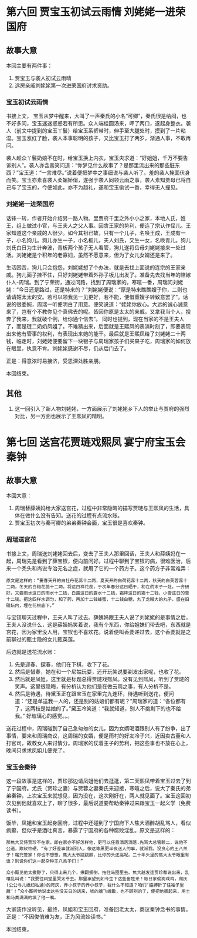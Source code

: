 # 第六回 贾宝玉初试云雨情 刘姥姥一进荣国府

## 故事大意

本回主要有两件事：

1. 贾宝玉与袭人初试云雨晴
2. 远房亲戚刘姥姥第一次进荣国府讨求资助。


### 宝玉初试云雨情 

书接上文， 宝玉从梦中醒来，大叫了一声秦氏的小名“可卿”，秦氏很是纳闷，也不好多问，宝玉迷迷惑惑若有所思。众人端桂圆汤来，呷了两口，遂起身整衣。袭人（前文中提到的宝玉丫鬟）给宝玉系裤带时，伸手至大腿处时，摸到了一片粘湿。宝玉涨红了脸，袭人本事聪明的孩子，又比宝玉打了两岁，渐通人事，不敢再问。

袭人趁众丫鬟奶娘不在时，给宝玉换上内衣，宝玉央求道：“好姐姐，千万不要告诉别人”。袭人亦含羞笑问道：“你梦见什么故事了？是那里流出来的那些脏东西？”宝玉道：“一言难尽。”说着便把梦中之事细说与袭人听了。羞的袭人掩面伏身而笑。宝玉亦素喜袭人柔媚娇俏，遂强于袭人同领云雨之事，袭人素知贾母已将自己与了宝玉的，今便如此，亦不为越礼，遂和宝玉偷试一番，幸得无人撞见。


### 刘姥姥一进荣国府

话锋一转，作者开始介绍另一路人物。里贾府千里之外小小之家，本地人氏，姓王，组上做过小官，与王夫人之父人事。因贪王家的势利，便连了宗认作侄儿。王家知道这个亲戚的人很少。如今其祖已故，只有一个儿子，名唤王成，王成有一子，小名狗儿。狗儿亦生一子，小名板儿，夫人刘氏，又生一女，名唤青儿。狗儿刘氏白日为生计奔波，青板两个孩子无人看管，狗儿遂将岳母刘姥姥接来一处过活。刘姥姥是个积年的老寡妇，虽然不愿意来，但为了女儿女婿还是来了。

生活困苦，狗儿只会抱怨，刘姥姥想了个办法，就是去找上面说的连宗的王家亲戚。狗儿面子挂不住，只好刘姥姥带着外孙子板儿出发了。准备先去找当年的陪嫁仆人-周瑞。到了宁荣街，通过问路，找到了周瑞家的。寒暄一番，周瑞问刘姥姥：“今日还是路过，还是特来的？”刘姥姥便说：“原是特来瞧瞧嫂子你，二则也请请姑太太的安。若可以领我见一见更好，若不能，便借重嫂子转致意罢了”。话说的很委婉，周瑞一听便明白了用意。便笑说道：“姥姥你放心。大远的诚心诚意来了，岂有个不教你见个真佛去的呢。皆因你原是太太的亲戚，又拿我当个人，投奔了我来，我就破个例，给你通个信去“。 同时也提到，现在当家的不是王夫人了，而是琏二奶奶凤姐了。不难猜出来，后面就是王熙凤的表演时刻了，即要表现出来他有管事的权利，有表现出来她的能干。最后就是王熙凤给了刘姥姥二十两钱，临走时，刘姥姥便要留下一块银子与周瑞家孩子们买果子吃，周瑞家的如何放在眼里，执意不肯。刘姥姥感谢不尽，仍从后门去了。

正是：得意浓时易接济，受恩深处胜亲朋。

本回结束。


## 其他

1. 这一回引入了新人物刘姥姥，一方面展示了刘姥姥乡下人的举止与贾府的强烈对比，另一方面也展示了王熙凤的精明。


# 第七回 送宫花贾琏戏熙凤 宴宁府宝玉会秦钟

## 故事大意

本回大意：

1. 周瑞替薛姨妈给大家送宫花，过程中非常隐晦的描写贾琏与王熙凤的生活，具体在做什么没有告知。送花的过程有点流水账。
2. 贾宝玉初次与秦可卿的弟弟秦钟会面，宝玉很是喜欢秦钟。

### 周瑞送宫花

书接上文，周瑞送刘姥姥回去后，变去了王夫人那里回话，王夫人和薛姨妈在一起，周瑞先是看到了薛宝钗，便向前问好。过程中聊到了宝钗的病，很难医治，后来一个秃头和尚说专治无名之症，就用了它的一个药方子。这个药方子非常难弄：
```
原文是这样的：“要春天开的白牡丹花蕊十二两，夏天开的白荷花蕊十二两，秋天的白芙蓉蕊十二两，冬天的白梅花蕊十二两。将这四样花蕊，于次年春分这日晒干，和在药末子一处，一齐研好。又要雨水这日的雨水十二钱，白露这日的露水十二钱，霜降这日的霜十二钱，小雪这日的雪十二钱。把这四样水调匀，和了药，再加十二钱蜂蜜，十二钱白糖，丸了龙眼大的丸子，盛在旧磁坛内，埋在花根底下。”
```

与宝钗聊天过程中，王夫人叫了过去。薛姨妈跟王夫人说了刘姥姥的是事情之后，王夫人没说什么，这是薛姨妈笑着说，我有个东西，你给姐妹们带去吧，东西就是宫花，因为家里没人用，宝钗也不喜欢花。说着便叫香菱递过去，这个香菱就是之前聊过的甄士隐的女儿甄英莲。

后边就是送花流水账：

1. 先是迎春、探春，他们在下棋，收下了花。
2. 然后是惜春，她在和一个尼姑玩耍，还开玩笑说要剃发出家呢，也收了花。
3. 然后就是凤姐，这里就是标题总得贾琏戏熙凤。没有见到熙凤，听到了贾琏的笑声。这里很隐晦，有分析认为他们是在做云雨之事，有人分析不是。
4. 然后是待遇，待黛玉正在跟宝玉在家里完九连环，待遇听到送花，便问道：“还是单送我一人的，还是别的姑娘们都有呢？”周瑞家的道：“各位都有了，这两枝是姑娘的了。”黛玉冷笑道：“我就知道，别人不挑剩下的也不给我。”  好玻璃心的感觉。。。


送花过程中，周瑞碰到了自己急匆匆的女儿，因为女婿喝酒跟别人有了纷争，出了事情，要来和周瑞商议，这周瑞的女婿，便是雨村的好友冷子兴，近因卖古董和人打官司，故教女人来讨情分。周瑞家的仗着主子的势利，把这些事也不放在心上，晚间只求求凤姐儿便完了。

### 宝玉会秦钟

这一段故事是这样的，贾珍那边请凤姐他们去逛逛，第二天熙凤带着宝玉过去了到了宁国府。尤氏（贾珍之妻）与贾蓉之妻秦氏来迎接，寒暄之后，说大了秦氏的弟弟秦钟，上次宝玉来就想见，因为没在，这次刚好在，两人就见面了。宝玉这回初次见到他就喜欢上了，聊了很多，最后说道要帮助秦钟过来跟宝玉一起义学（免费读书）。

饭毕，凤姐和宝玉起身回府，过程中还碰到了宁国府下人焦大酒醉胡乱骂人，看似疯癫，但似乎是酒吐真言，暴露了宁国府的各种腐败淫乱。原文是这样的：

```
那焦大又恃贾珍不在家，即在家亦不好怎样他，更可以任意洒落洒落.先骂大总管赖二，说他不公道，欺软怕硬，“有了好差事就派别人，像这等黑更半夜送人的事，就派我。没良心的王八羔子！瞎充管家！你也不想想，焦大太爷跷跷脚，比你的头还高呢。二十年头里的焦大太爷眼里有谁？别说你们这一起杂种王八羔子们！”

众小厮见他太撒野了，只得上来几个，揪翻捆倒，拖往马圈里去。焦大越发连贾珍都说出来，乱嚷乱叫说：“我要往祠堂里哭太爷去。那里承望到如今生下这些畜牲来！每日家偷狗戏鸡，爬灰(公公与儿媳妇私通)的爬灰，养小叔子的养小叔子，我什么不知道？咱们‘胳膊折了往袖子里藏’！”众小厮听他说出这些没天日的话来，唬的魂飞魄散，也不顾别的了，便把他捆起来，用土和马粪满满的填了他一嘴。
```

大家装作没听见，最终，凤姐和宝玉回府，准备回老太太，商议秦钟念书的事情。正是：“不因俊俏难为友，正为风流始读书。”


本回结束。
